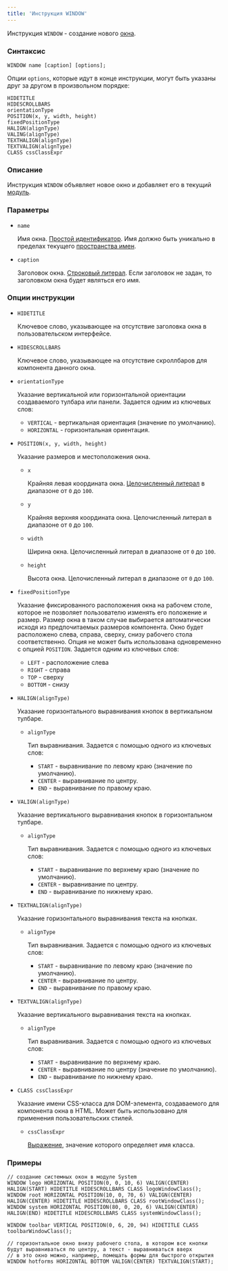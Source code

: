 ```yaml
---
title: 'Инструкция WINDOW'
---
```


Инструкция `WINDOW` - создание нового [окна](Navigator_design.md).

### Синтаксис

```
WINDOW name [caption] [options];
```

Опции `options`, которые идут в конце инструкции, могут быть указаны друг за другом в произвольном порядке:

```
HIDETITLE 
HIDESCROLLBARS 
orientationType
POSITION(x, y, width, height)
fixedPositionType
HALIGN(alignType)
VALING(alignType) 
TEXTHALIGN(alignType)
TEXTVALIGN(alignType)
CLASS cssClassExpr
```

### Описание

Инструкция `WINDOW` объявляет новое окно и добавляет его в текущий [модуль](Modules.md). 

### Параметры

- `name`

    Имя окна. [Простой идентификатор](IDs.md#id). Имя должно быть уникально в пределах текущего [пространства имен](Naming.md#namespace).

- `caption`

    Заголовок окна. [Строковый литерал](Literals.md#strliteral). Если заголовок не задан, то заголовком окна будет являться его имя.  

### Опции инструкции

- `HIDETITLE`

    Ключевое слово, указывающее на отсутствие заголовка окна в пользовательском интерфейсе.

- `HIDESCROLLBARS`

    Ключевое слово, указывающее на отсутствие скроллбаров для компонента данного окна.

- `orientationType`

    Указание вертикальной или горизонтальной ориентации создаваемого тулбара или панели. Задается одним из ключевых слов:
  
    - `VERTICAL` - вертикальная ориентация (значение по умолчанию).
    - `HORIZONTAL` - горизонтальная ориентация.
    
- `POSITION(x, y, width, height)`

    Указание размеров и местоположения окна. 

    - `x`

        Крайняя левая координата окна. [Целочисленный литерал](Literals.md#intliteral) в диапазоне от `0` до `100`.

    - `y`

        Крайняя верхняя координата окна. Целочисленный литерал в диапазоне от `0` до `100`.

    - `width`

        Ширина окна. Целочисленный литерал в диапазоне от `0` до `100`.

    - `height`

        Высота окна. Целочисленный литерал в диапазоне от `0` до `100`.

- `fixedPositionType`

    Указание фиксированного расположения окна на рабочем столе, которое не позволяет пользователю изменять его положение и размер. Размер окна в таком случае выбирается автоматически исходя из предпочитаемых размеров компонента. Окно будет расположено слева, справа, сверху, снизу рабочего стола соответственно. Опция не может быть использована одновременно с опцией `POSITION`. Задается одним из ключевых слов:
 
    - `LEFT` - расположение слева
    - `RIGHT` - справа
    - `TOP` - сверху
    - `BOTTOM` - снизу

- `HALIGN(alignType)`

    Указание горизонтального выравнивания кнопок в вертикальном тулбаре. 

    - `alignType`

        Тип выравнивания. Задается с помощью одного из ключевых слов:

        - `START` - выравнивание по левому краю (значение по умолчанию).
        - `CENTER` - выравнивание по центру.
        - `END` - выравнивание по правому краю.
      
- `VALIGN(alignType)`

    Указание вертикального выравнивания кнопок в горизонтальном тулбаре. 

    - `alignType`

        Тип выравнивания. Задается с помощью одного из ключевых слов:

        - `START` - выравнивание по верхнему краю (значение по умолчанию). 
        - `CENTER` - выравнивание по центру.
        - `END` - выравнивание по нижнему краю.

- `TEXTHALIGN(alignType)`

    Указание горизонтального выравнивания текста на кнопках.  

    - `alignType`

        Тип выравнивания. Задается с помощью одного из ключевых слов:

        - `START` - выравнивание по левому краю (значение по умолчанию).
        - `CENTER` - выравнивание по центру.
        - `END` - выравнивание по правому краю.

- `TEXTVALIGN(alignType)`

    Указание вертикального выравнивания текста на кнопках.  

    - `alignType`

        Тип выравнивания. Задается с помощью одного из ключевых слов:

        - `START` - выравнивание по верхнему краю.
        - `CENTER` - выравнивание по центру (значение по умолчанию).
        - `END` - выравнивание по нижнему краю.
      
- `CLASS cssClassExpr`

    Указание имени CSS-класса для DOM-элемента, создаваемого для компонента окна в HTML. Может быть использовано для применения пользовательских стилей. 

    - `cssClassExpr`

        [Выражение](Expression.md), значение которого определяет имя класса. 

### Примеры

```lsf
// cоздание системных окон в модуле System
WINDOW logo HORIZONTAL POSITION(0, 0, 10, 6) VALIGN(CENTER) HALIGN(START) HIDETITLE HIDESCROLLBARS CLASS logoWindowClass();
WINDOW root HORIZONTAL POSITION(10, 0, 70, 6) VALIGN(CENTER) HALIGN(CENTER) HIDETITLE HIDESCROLLBARS CLASS rootWindowClass();
WINDOW system HORIZONTAL POSITION(80, 0, 20, 6) VALIGN(CENTER) HALIGN(END) HIDETITLE HIDESCROLLBARS CLASS systemWindowClass();

WINDOW toolbar VERTICAL POSITION(0, 6, 20, 94) HIDETITLE CLASS toolbarWindowClass();

// горизонтальное окно внизу рабочего стола, в котором все кнопки будут выравниваться по центру, а текст - выравниваться вверх
// в это окно можно, например, помещать формы для быстрого открытия
WINDOW hotforms HORIZONTAL BOTTOM VALIGN(CENTER) TEXTVALIGN(START);
```
